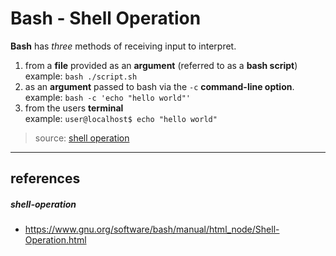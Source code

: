 # Bash - Shell Operation

**Bash** has *three* methods of receiving input to interpret.
  1. from a **file** provided as an **argument** (referred to as a **bash script**)  
    example: `bash ./script.sh`
  1. as an **argument** passed to bash via the `-c` **command-line option**.  
    example: `bash -c 'echo "hello world"'`
  1. from the users **terminal**  
    example: `user@localhost$ echo "hello world"`
>source: [shell operation](#shell-operation)
---


## references
##### shell-operation
  * <https://www.gnu.org/software/bash/manual/html_node/Shell-Operation.html>
